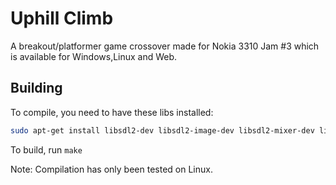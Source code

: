 # Uphill Climb
A breakout/platformer game crossover made for Nokia 3310 Jam #3 which is available for Windows,Linux and Web.

## Building 
To compile, you need to have these libs installed:
```bash
sudo apt-get install libsdl2-dev libsdl2-image-dev libsdl2-mixer-dev libsdl2-ttf-dev
```
To build, run `make`

Note: Compilation has only been tested on Linux.
